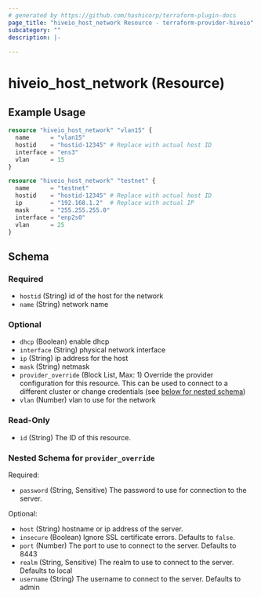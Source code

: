 ```yaml
---
# generated by https://github.com/hashicorp/terraform-plugin-docs
page_title: "hiveio_host_network Resource - terraform-provider-hiveio"
subcategory: ""
description: |-
  
---
```


# hiveio_host_network (Resource)



## Example Usage

```terraform
resource "hiveio_host_network" "vlan15" {
  name      = "vlan15"
  hostid    = "hostid-12345" # Replace with actual host ID
  interface = "ens3"
  vlan      = 15
}

resource "hiveio_host_network" "testnet" {
  name      = "testnet"
  hostid    = "hostid-12345" # Replace with actual host ID
  ip        = "192.168.1.2"  # Replace with actual IP
  mask      = "255.255.255.0"
  interface = "enp2s0"
  vlan      = 25
}
```

<!-- schema generated by tfplugindocs -->
## Schema

### Required

- `hostid` (String) id of the host for the network
- `name` (String) network name

### Optional

- `dhcp` (Boolean) enable dhcp
- `interface` (String) physical network interface
- `ip` (String) ip address for the host
- `mask` (String) netmask
- `provider_override` (Block List, Max: 1) Override the provider configuration for this resource.  This can be used to connect to a different cluster or change credentials (see [below for nested schema](#nestedblock--provider_override))
- `vlan` (Number) vlan to use for the network

### Read-Only

- `id` (String) The ID of this resource.

<a id="nestedblock--provider_override"></a>
### Nested Schema for `provider_override`

Required:

- `password` (String, Sensitive) The password to use for connection to the server.

Optional:

- `host` (String) hostname or ip address of the server.
- `insecure` (Boolean) Ignore SSL certificate errors. Defaults to `false`.
- `port` (Number) The port to use to connect to the server. Defaults to 8443
- `realm` (String, Sensitive) The realm to use to connect to the server. Defaults to local
- `username` (String) The username to connect to the server. Defaults to admin
